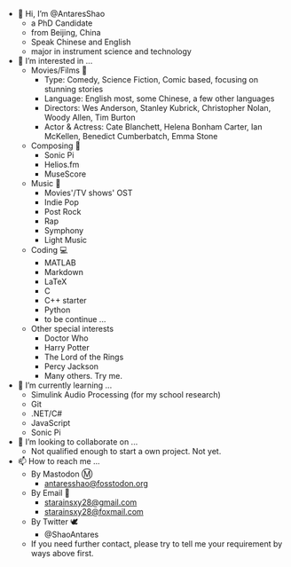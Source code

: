 - 👋 Hi, I’m @AntaresShao
  - a PhD Candidate
  - from Beijing, China
  - Speak Chinese and English
  - major in instrument science and technology
- 👀 I’m interested in ...
  - Movies/Films 🎥
    - Type: Comedy, Science Fiction, Comic based, focusing on stunning stories 
    - Language: English most, some Chinese, a few other languages
    - Directors: Wes Anderson, Stanley Kubrick, Christopher Nolan, Woody Allen, Tim Burton
    - Actor & Actress: Cate Blanchett, Helena Bonham Carter, Ian McKellen, Benedict Cumberbatch, Emma Stone
  - Composing 🎵
    - Sonic Pi
    - Helios.fm
    - MuseScore
  - Music 🎼
    - Movies'/TV shows' OST
    - Indie Pop
    - Post Rock
    - Rap
    - Symphony
    - Light Music
  - Coding 💻
    - MATLAB
    - Markdown
    - LaTeX
    - C
    - C++ starter
    - Python
    - to be continue ...
   - Other special interests
     - Doctor Who
     - Harry Potter
     - The Lord of the Rings
     - Percy Jackson
     - Many others. Try me.
- 🌱 I’m currently learning ...
  - Simulink Audio Processing (for my school research)
  - Git
  - .NET/C#
  - JavaScript
  - Sonic Pi
- 💞️ I’m looking to collaborate on ...
  - Not qualified enough to start a own project. Not yet.
- 📫 How to reach me ...
  - By Mastodon Ⓜ️
    - antaresshao@fosstodon.org
  - By Email 📮
    - starainsxy28@gmail.com
    - starainsxy28@foxmail.com
  - By Twitter 🕊️
    - @ShaoAntares  
  - If you need further contact, please try to tell me your requirement by ways above first. 

<!---
AntaresShao/AntaresShao is a ✨ special ✨ repository because its `README.md` (this file) appears on your GitHub profile.
You can click the Preview link to take a look at your changes.
--->


